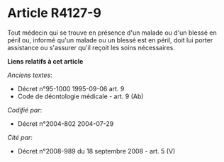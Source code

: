 # Article R4127-9

Tout médecin qui se trouve en présence d'un malade ou d'un blessé en péril ou, informé qu'un malade ou un blessé est en
péril, doit lui porter assistance ou s'assurer qu'il reçoit les soins nécessaires.

**Liens relatifs à cet article**

_Anciens textes_:

  - Décret n°95-1000 1995-09-06 art. 9
  - Code de déontologie médicale - art. 9 (Ab)

_Codifié par_:

  - Décret n°2004-802 2004-07-29

_Cité par_:

  - Décret n°2008-989 du 18 septembre 2008 - art. 5 (V)
